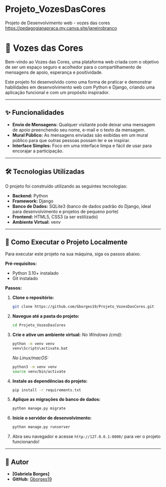 # Projeto_VozesDasCores
Projeto de Desenvolvimento web - vozes das cores
https://pedagogianapraca.my.canva.site/janeirobranco

# 🎨 Vozes das Cores

Bem-vindo ao Vozes das Cores, uma plataforma web criada com o objetivo de ser um espaço seguro e acolhedor para o compartilhamento de mensagens de apoio, esperança e positividade.

Este projeto foi desenvolvido como uma forma de praticar e demonstrar habilidades em desenvolvimento web com Python e Django, criando uma aplicação funcional e com um propósito inspirador.

---

## ✨ Funcionalidades

* **Envio de Mensagens:** Qualquer visitante pode deixar uma mensagem de apoio preenchendo seu nome, e-mail e o texto da mensagem.
* **Mural Público:** As mensagens enviadas são exibidas em um mural público para que outras pessoas possam ler e se inspirar.
* **Interface Simples:** Foco em uma interface limpa e fácil de usar para encorajar a participação.

---

## 🛠️ Tecnologias Utilizadas

O projeto foi construído utilizando as seguintes tecnologias:

* **Backend:** Python
* **Framework:** Django
* **Banco de Dados:** SQLite3 (banco de dados padrão do Django, ideal para desenvolvimento e projetos de pequeno porte)
* **Frontend:** HTML5, CSS3 (a ser estilizado)
* **Ambiente Virtual:** venv

---

## 🚀 Como Executar o Projeto Localmente

Para executar este projeto na sua máquina, siga os passos abaixo.

**Pré-requisitos:**
* Python 3.10+ instalado
* Git instalado

**Passos:**

1.  **Clone o repositório:**
    ```bash
    git clone https://github.com/Gborges19/Projeto_VozesDasCores.git
    ```

2.  **Navegue até a pasta do projeto:**
    ```bash
    cd Projeto_VozesDasCores
    ```

3.  **Crie e ative um ambiente virtual:**
    *No Windows (cmd):*
    ```bash
    python -m venv venv
    venv\Scripts\activate.bat
    ```
    *No Linux/macOS:*
    ```bash
    python3 -m venv venv
    source venv/bin/activate
    ```

4.  **Instale as dependências do projeto:**
    ```bash
    pip install -r requirements.txt
    ```

5.  **Aplique as migrações do banco de dados:**
    ```bash
    python manage.py migrate
    ```

6.  **Inicie o servidor de desenvolvimento:**
    ```bash
    python manage.py runserver
    ```

7.  Abra seu navegador e acesse `http://127.0.0.1:8000/` para ver o projeto funcionando!

---

## 👤 Autor

* **[Gabriela Borges]**
* **GitHub:** [Gborges19](https://github.com/Gborges19)
